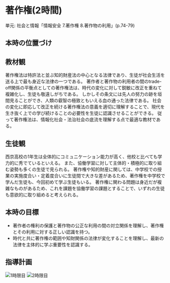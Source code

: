 # 著作権(2時間)
単元: 社会と情報「情報安全 7.著作権 8.著作物の利用」(p.74-79)

## 本時の位置づけ

## 教材観
著作権法は特許法と並ぶ知的財産法の中心となる法律であり、生徒が社会生活を送る上で最も身近な法律の一つである。
著作者と著作物の利用者の間のtrade-off関係の平衡点としての著作権法は、時代の変化に対して鋭敏に改正を重ねて複雑化し、生徒も敬遠しがちである。
しかしその条文には先人の努力の跡を垣間見ることができ、人類の叡智の極致ともいえる血の通った法律である。
社会の変化に即応して改正を続ける著作権法の意義を適切に理解することで、現代を生き抜く上での学び続けることの必要性を生徒に認識させることができる。
従って著作権法は、情報化社会・法治社会の底流を理解する点で最適な教材である。

## 生徒観
西京高校の1年生は全体的にコミュニケーション能力が高く、他校と比べても学力的に秀でているといえる。
また、協働学習に対して主体的・積極的に取り組む姿勢も多くの生徒で見られる。
著作権や知的財産に関しては、中学校での授業の実施度合い・定着度合いに生徒間で大きな差があるため、著作権を中学校で学んだ生徒も、今回初めて学ぶ生徒もいる。
著作権に関わる問題は身近だが複雑なものがあるため、これを課題を協働学習の課題とすることで、いずれの生徒も意欲的に取り組めると考えられる。

## 本時の目標
- 著作者の権利の保護と著作物の公正な利用の間の対立関係を理解し、著作権とその利用に対する正しい認識を持つ。
- 時代と共に著作権の範囲や知財関係の法律が変化することを理解し、最新の法律を主体的に学ぶ重要性を認識する。

## 指導計画
![***1時限目***](1.svg)
![***2時限目***](2.svg)
